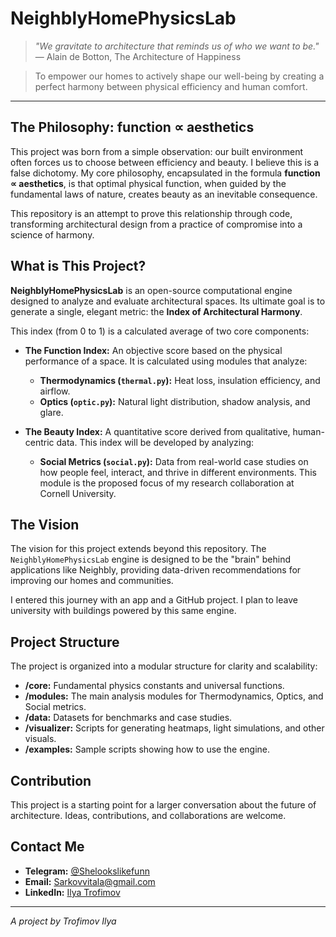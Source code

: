 # NeighblyHomePhysicsLab

> *"We gravitate to architecture that reminds us of who we want to be."* — Alain de Botton, The Architecture of Happiness

> To empower our homes to actively shape our well-being by creating a perfect harmony between physical efficiency and human comfort.

---

## The Philosophy: function ∝ aesthetics

This project was born from a simple observation: our built environment often forces us to choose between efficiency and beauty. I believe this is a false dichotomy. My core philosophy, encapsulated in the formula **function ∝ aesthetics**, is that optimal physical function, when guided by the fundamental laws of nature, creates beauty as an inevitable consequence.

This repository is an attempt to prove this relationship through code, transforming architectural design from a practice of compromise into a science of harmony.

## What is This Project?

**NeighblyHomePhysicsLab** is an open-source computational engine designed to analyze and evaluate architectural spaces. Its ultimate goal is to generate a single, elegant metric: the **Index of Architectural Harmony**.

This index (from 0 to 1) is a calculated average of two core components:

* **The Function Index:** An objective score based on the physical performance of a space. It is calculated using modules that analyze:
    * **Thermodynamics (`thermal.py`):** Heat loss, insulation efficiency, and airflow.
    * **Optics (`optic.py`):** Natural light distribution, shadow analysis, and glare.

* **The Beauty Index:** A quantitative score derived from qualitative, human-centric data. This index will be developed by analyzing:
    * **Social Metrics (`social.py`):** Data from real-world case studies on how people feel, interact, and thrive in different environments. This module is the proposed focus of my research collaboration at Cornell University.

## The Vision

The vision for this project extends beyond this repository. The `NeighblyHomePhysicsLab` engine is designed to be the "brain" behind applications like Neighbly, providing data-driven recommendations for improving our homes and communities.

I entered this journey with an app and a GitHub project. I plan to leave university with buildings powered by this same engine.

## Project Structure

The project is organized into a modular structure for clarity and scalability:

* **/core:** Fundamental physics constants and universal functions.
* **/modules:** The main analysis modules for Thermodynamics, Optics, and Social metrics.
* **/data:** Datasets for benchmarks and case studies.
* **/visualizer:** Scripts for generating heatmaps, light simulations, and other visuals.
* **/examples:** Sample scripts showing how to use the engine.

## Contribution

This project is a starting point for a larger conversation about the future of architecture. Ideas, contributions, and collaborations are welcome.

## Contact Me

* **Telegram:** [@Shelookslikefunn](https://t.me/Shelookslikefunn)
* **Email:** [Sarkovvitala@gmail.com](mailto:Sarkovvitala@gmail.com)
* **LinkedIn:** [Ilya Trofimov](https://www.linkedin.com/in/ilya-trofimov-64a779380/)
---
*A project by Trofimov Ilya*
